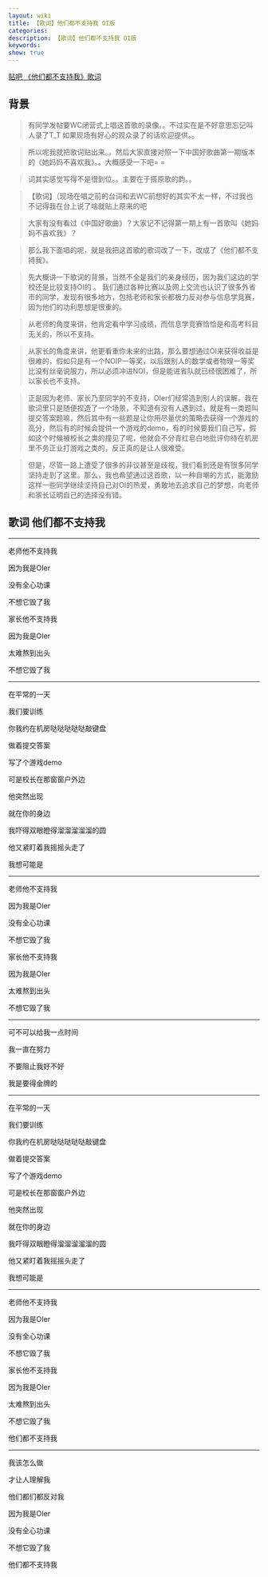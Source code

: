 ```yaml
---
layout: wiki
title: 【歌词】他们都不支持我 OI版
categories: 
description: 【歌词】他们都不支持我 OI版
keywords: 
show: true
---
```


[贴吧 《他们都不支持我》歌词](http://tieba.baidu.com/p/2883322463)

## 背景

>有同学发帖要WC闭营式上唱这首歌的录像。。不过实在是不好意思忘记叫人录了T_T 如果现场有好心的观众录了的话欢迎提供。。

>所以呢我就把歌词贴出来。。然后大家直接对照一下中国好歌曲第一期版本的《她妈妈不喜欢我》。。大概感受一下吧= =

>词其实感觉写得不是很到位。。主要在于搭原歌的韵。。

>【歌词】（现场在唱之前的台词和去WC前想好的其实不太一样，不过我也不记得我在台上说了啥就贴上原来的吧

>大家有没有看过《中国好歌曲》？大家记不记得第一期上有一首歌叫《她妈妈不喜欢我》？

>那么我下面唱的呢，就是我把这首歌的歌词改了一下，改成了《他们都不支持我》。

>先大概讲一下歌词的背景，当然不全是我们的亲身经历，因为我们这边的学校还是比较支持OI的
。
>我们通过各种比赛以及网上交流也认识了很多外省市的同学，发现有很多地方，包括老师和家长都极力反对参与信息学竞赛，因为他们的功利思想是很重的。

>从老师的角度来讲，他肯定看中学习成绩，而信息学竞赛恰恰是和高考科目无关的，所以不支持。

>从家长的角度来讲，他更看重你未来的出路，那么要想通过OI来获得收益是很难的，假如只是有一个NOIP一等奖，以后跟别人的数学或者物理一等奖比没有丝毫说服力，所以必须冲进NOI，但是能进省队就已经很困难了，所以家长也不支持。

>正是因为老师、家长乃至同学的不支持，OIer们经常造到别人的误解，我在歌词里只是随便捏造了一个场景，不知道有没有人遇到过，就是有一类题叫提交答案题嘛，然后其中有一些题是让你用尽量优的策略去获得一个游戏的高分，然后有的时候会提供一个游戏的demo，有的时候要我们自己写，假如这个时候被校长之类的撞见了呢，他就会不分青红皂白地批评你待在机房里不务正业打游戏之类的，反正真的是让人很难受。

>但是，尽管一路上遭受了很多的非议甚至是歧视，我们看到还是有很多同学坚持走到了这里。那么，我也希望通过这首歌，以一种自嘲的方式，能激励这样一些同学继续坚持自己对OI的热爱，勇敢地去追求自己的梦想，向老师和家长证明自己的选择没有错。

## 歌词 他们都不支持我

---

老师他不支持我

因为我是OIer

没有全心功课

不想它毁了我

家长他不支持我

因为我是OIer

太难熬到出头

不想它毁了我

---

在平常的一天

我们要训练

你我约在机房哒哒哒哒哒敲键盘

做着提交答案

写了个游戏demo

可是校长在那窗窗户外边

他突然出现

就在你的身边

我吓得双眼瞪得溜溜溜溜溜的圆

他又紧盯着我摇摇头走了

我想可能是

---

老师他不支持我

因为我是OIer

没有全心功课

不想它毁了我

家长他不支持我

因为我是OIer

太难熬到出头

不想它毁了我

---

可不可以给我一点时间

我一直在努力

不要阻止我好不好

我是要得金牌的

---

在平常的一天

我们要训练

你我约在机房哒哒哒哒哒敲键盘

做着提交答案

写了个游戏demo

可是校长在那窗窗户外边

他突然出现

就在你的身边

我吓得双眼瞪得溜溜溜溜溜的圆

他又紧盯着我摇摇头走了

我想可能是

---

老师他不支持我

因为我是OIer

没有全心功课

不想它毁了我

家长他不支持我

因为我是OIer

太难熬到出头

不想它毁了我

他们都不支持我

---

我该怎么做

才让人理解我

他们都们都反对我

因为我是OIer

没有全心功课

不想它毁了我

他们都不支持我